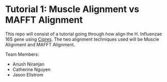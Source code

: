 # Tutorial 1: Muscle Alignment vs MAFFT Alignment

This repo will consist of a tutorial going through how align the H. Influenzae 16S gene using [Cipres](http://www.phylo.org/). The two alignment techniques used will be Muscle Alignment and MAFFT Alignment.

Team Members:
- Anush Niranjan
- Catherine Nguyen
- Jason Ellstrom
